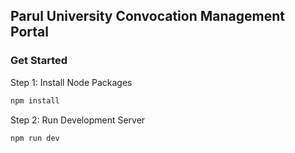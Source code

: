 ## Parul University Convocation Management Portal

### Get Started

Step 1: Install Node Packages

```bash
npm install 
```

Step 2: Run Development Server

```bash
npm run dev
```